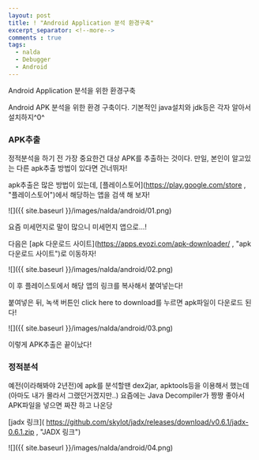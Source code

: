 ```yaml
---
layout: post
title: ! "Android Application 분석 환경구축"
excerpt_separator: <!--more-->
comments : true
tags:
  - nalda
  - Debugger
  - Android
---
```


Android Application 분석을 위한 환경구축

<!--more-->

Android APK 분석을 위한 환경 구축이다.
기본적인 java설치와 jdk등은 각자 알아서 설치하지^0^

### APK추출


정적분석을 하기 전 가장 중요한건 대상 APK를 추출하는 것이다.
만일, 본인이 알고있는 다른 apk추출 방법이 있다면 건너뛰자!


apk추출은 많은 방법이 있는데, [플레이스토어](https://play.google.com/store , "플레이스토어")에서 해당하는 앱을 검색 해 보자!

![]({{ site.baseurl }}/images/nalda/android/01.png)

요즘 미세먼지로 말이 많으니 미세먼지 앱으로...!

다음은 [apk 다운로드 사이트](https://apps.evozi.com/apk-downloader/ , "apk 다운로드 사이트")로 이동하자!

![]({{ site.baseurl }}/images/nalda/android/02.png)

이 후 플레이스토에서 해당 앱의 링크를 복사해서 붙여넣는다!

붙여넣은 뒤, 녹색 버튼인 click here to download를 누르면 apk파일이 다운로드 된다!

![]({{ site.baseurl }}/images/nalda/android/03.png)

이렇게 APK추출은 끝이났다!


### 정적분석


예전(이라해봐야 2년전)에 apk를 분석할땐 dex2jar, apktools등을 이용해서 했는데(아마도 내가 몰라서 그랬던거겠지만..)
요즘에는 Java Decompiler가 짱짱 좋아서 APK파일을 넣으면 짜쟌 하고 나온당

[jadx 링크]( https://github.com/skylot/jadx/releases/download/v0.6.1/jadx-0.6.1.zip , "JADX 링크")

![]({{ site.baseurl }}/images/nalda/android/04.png)

